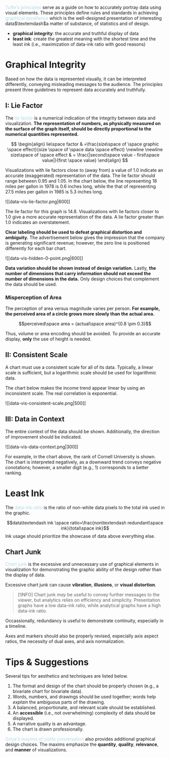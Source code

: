 <span style = "color:lightblue">Tufte's principles</span> serve as a guide on how to accurately portray data using visual elements. These principles define rules and standards in achieving <span style = "color:lightblue">graphical excellence</span> which is the well-designed presentation of interesting data$\textemdash$a matter of substance, of statistics and of design.
- **graphical integrity**: the accurate and truthful display of data
- **least ink**: create the greatest meaning with the shortest time and the least ink (i.e., maximization of data-ink ratio with good reasons)

# Graphical Integrity

Based on how the data is represented visually, it can be interpreted differently, conveying misleading messages to the audience. The principles present three guidelines to represent data accurately and truthfully.

## I: Lie Factor
The <span style = "color:lightblue">lie factor</span> is a numerical indication of the integrity between data and visualization. **The representation of numbers, as physically measured on the surface of the graph itself, should be directly proportional to the numerical quantities represented.**

$$
\begin{align}
	lie\space factor & =\frac{size\space of \space graphic \space effect}{size \space of \space data \space effect} \newline \newline
	size\space of \space effect & = \frac{|second\space value - first\space value|}{first \space value}
\end{align}
$$

Visualizations with lie factors close to (away from) a value of $1.0$ indicate an accurate (exaggerated) representation of the data. The lie factor should range between $0.95$ and $1.05$. In the chart below, the line representing 18 miles per gallon in 1978 is 0.6 inches long, while the that of representing 27.5 miles per gallon in 1985 is 5.3 inches long.

![[data-vis-lie-factor.png|600]]

The lie factor for this graph is $14.8$. Visualizations with lie factors closer to $1.0$ give a more accurate representation of the data. A lie factor greater than $1.0$ indicates an overstatement. 

**Clear labeling should be used to defeat graphical distortion and ambiguity.** The advertisement below gives the impression that the company is generating significant revenue; however, the zero line is positioned differently for each bar chart.

![[data-vis-hidden-0-point.png|600]]

**Data variation should be shown instead of design variation.** Lastly, **the number of dimensions that carry information should not exceed the number of dimensions in the data.** Only design choices that complement the data should be used.

### Misperception of Area
The perception of area versus magnitude varies per person. **For example, the perceived area of a circle grows more slowly than the actual area.**

$$perceived\space area = (actual\space area)^{0.8 \pm 0.3}$$

Thus, volume or area encoding should be avoided. To provide an accurate display, **only** the use of height is needed.

## II: Consistent Scale
A chart must use a consistent scale for all of its data. Typically, a linear scale is sufficient, but a logarithmic scale should be used for logarithmic data.

The chart below makes the income trend appear linear by using an inconsistent scale. The real correlation is exponential.

![[data-vis-consistent-scale.png|500]]

## III: Data in Context

The entire context of the data should be shown. Additionally, the direction of improvement should be indicated.

![[data-vis-data-context.png|300]]

For example, in the chart above, the rank of Cornell University is shown. The chart is interpreted negatively, as a downward trend conveys negative conotations; however, a smaller digit (e.g., $1$) corresponds to a better ranking.

# Least Ink
The <span style = "color:lightblue">data-ink ratio</span> is the ratio of non-white data pixels to the total ink used in the graphic.

$$data\textendash ink \space ratio=\frac{non\textendash redundant\space ink}{total\space ink}$$
Ink usage should prioritize the showcase of data above everything else.

## Chart Junk
<span style = "color:lightblue">Chart junk</span> is the excessive and unnecessary use of graphical elements in visualization for demonstrating the graphic ability of the design *rather* than the display of data.

Excessive chart junk can cause **vibration**, **illusions**, or **visual distortion**.

> [!INFO]
> Chart junk *may* be useful to convey further messages to the viewer, but analytics relies on efficiency and simplicity. Presentation graphs have a low data-ink ratio, while analytical graphs have a high data-ink ratio.

Occassionally, redundancy is useful to demonstrate continuity, especially in a timeline.

Axes and markers should also be properly revised, especially axis aspect ratios, the necessity of dual axes, and axis normalization.

# Tips & Suggestions

Several tips for aesthetics and techniques are listed below.
1. The format and design of the chart should be properly chosen (e.g., a bivariate chart for bivariate data).
2. Words, numbers, and drawings should be used together; words help *explain* the ambiguous parts of the drawing.
3. A balanced, proportionate, and relevant scale should be established.
4. An **accessible** (i.e., not overwhelming) complexity of data should be displayed.
5. A narrative quality is an advantage.
6. The chart is drawn professionally.

<span style = "color:lightblue">Grice's maxims of polite conversation</span> also provides additional graphical design choices. The maxims emphasize the **quantity**, **quality**, **relevance**, and **manner** of visualizations.